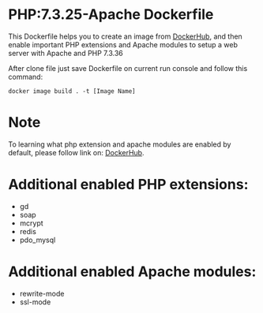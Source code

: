 # PHP:7.3.25-Apache Dockerfile
This Dockerfile helps you to create an image from [DockerHub](https://hub.docker.com/layers/php/library/php/7.3.25-apache/images/sha256-e16142c92a9fdbf74a76e64276e1851d468fc44914440ce9968159656988f658?context=explore),
and then enable important PHP extensions and Apache modules to setup a web server with Apache and PHP 7.3.36

After clone file just save Dockerfile on current run console and follow this command:

``docker image build . -t [Image Name]``

# Note
To learning what php extension and apache modules are enabled by default, please follow link on: [DockerHub](https://hub.docker.com/_/php).

# Additional enabled PHP extensions:
- gd
- soap
- mcrypt
- redis
- pdo_mysql

# Additional enabled Apache modules:
- rewrite-mode
- ssl-mode
